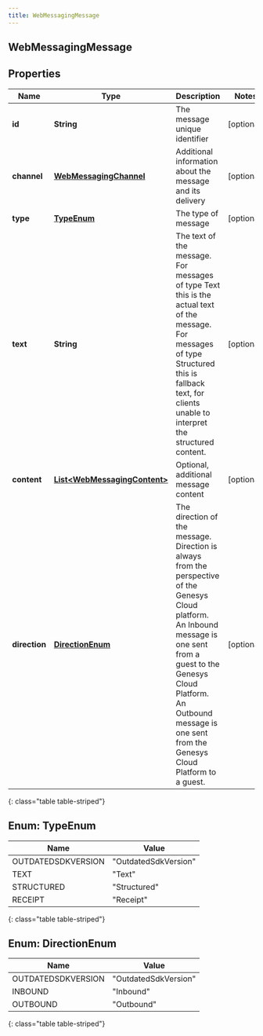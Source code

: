 ```yaml
---
title: WebMessagingMessage
---
```

## WebMessagingMessage


## Properties

| Name | Type | Description | Notes |
| ------------ | ------------- | ------------- | ------------- |
| **id** | <!----><!---->**String**<!----> | The message unique identifier |  [optional] |
| **channel** | <!----><!---->[**WebMessagingChannel**](WebMessagingChannel.html)<!----> | Additional information about the message and its delivery |  [optional] |
| **type** | [**TypeEnum**](#TypeEnum)<!----> | The type of message |  [optional] |
| **text** | <!----><!---->**String**<!----> | The text of the message.  For messages of type Text this is the actual text of the message.  For messages of type Structured this is fallback text, for clients unable to interpret the structured content. |  [optional] |
| **content** | <!----><!---->[**List&lt;WebMessagingContent&gt;**](WebMessagingContent.html)<!----> | Optional, additional message content |  [optional] |
| **direction** | [**DirectionEnum**](#DirectionEnum)<!----> | The direction of the message.  Direction is always from the perspective of the Genesys Cloud platform.  An Inbound message is one sent from a guest to the Genesys Cloud Platform.  An Outbound message is one sent from the Genesys Cloud Platform to a guest. |  [optional] |
{: class="table table-striped"}


<a name="TypeEnum"></a>

## Enum: TypeEnum

| Name | Value |
| ---- | ----- |
| OUTDATEDSDKVERSION | &quot;OutdatedSdkVersion&quot; |
| TEXT | &quot;Text&quot; |
| STRUCTURED | &quot;Structured&quot; |
| RECEIPT | &quot;Receipt&quot; |
{: class="table table-striped"}


<a name="DirectionEnum"></a>

## Enum: DirectionEnum

| Name | Value |
| ---- | ----- |
| OUTDATEDSDKVERSION | &quot;OutdatedSdkVersion&quot; |
| INBOUND | &quot;Inbound&quot; |
| OUTBOUND | &quot;Outbound&quot; |
{: class="table table-striped"}



